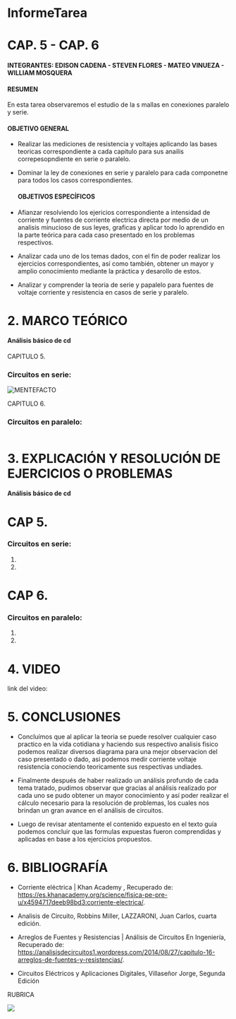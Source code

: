 # InformeTarea

# CAP. 5 - CAP. 6

#### INTEGRANTES: EDISON CADENA - STEVEN FLORES - MATEO VINUEZA - WILLIAM MOSQUERA

#### RESUMEN

En esta tarea observaremos el estudio de la s mallas en conexiones paralelo y serie.
  #### OBJETIVO GENERAL

- Realizar las mediciones de resistencia y voltajes aplicando las bases teoricas correspondiente a cada capitulo para sus anailis correpesopndiente en serie o paralelo.

- Dominar la ley de conexiones en serie y paralelo para cada componetne para todos los casos correspondientes.


  #### OBJETIVOS ESPECÍFICOS

- Afianzar resolviendo los ejericios correspondiente a intensidad de corriente y fuentes de corriente electrica directa por medio de un analisis minucioso de sus leyes, graficas y aplicar todo lo aprendido en la parte teórica para cada caso presentado en los problemas respectivos.

- Analizar cada uno de los temas dados, con el fin de poder realizar los ejercicios correspondientes, así como también, obtener un mayor y amplio conocimiento mediante la práctica y desarollo de estos.  

- Analizar y comprender la teoria de serie y papalelo para fuentes de voltaje corriente y resistencia en casos de serie y paralelo.


# 2. MARCO TEÓRICO

#### Análisis básico de cd


CAPITULO 5.

### Circuitos en serie:


![MENTEFACTO ]()

CAPITULO 6.

### Circuitos en paralelo:



![]()



# 3. EXPLICACIÓN Y RESOLUCIÓN DE EJERCICIOS O PROBLEMAS

#### Análisis básico de cd

# CAP 5.

### Circuitos en serie:

1. 









40.


# CAP 6.

### Circuitos en paralelo:

1. 











54.


# 4. VIDEO

link del video:

# 5. CONCLUSIONES

 * Concluímos que al aplicar la teoria se puede resolver cualquier caso practico en la vida cotidiana y haciendo sus respectivo analisis fisico podemos realizar diversos diagrama para una mejor observacion del caso presentado o dado, asi podemos medir corriente voltaje resistencia conociendo teoricamente sus respectivas undiades.
 
 * Finalmente después de haber realizado un análisis profundo de cada tema tratado, pudimos observar que gracias al análisis realizado por cada uno se pudo obtener un mayor conocimiento y así poder realizar el cálculo necesario para la resolución de problemas, los cuales nos brindan un gran avance en el análisis de circuitos.
 
 * Luego de revisar atentamente el contenido expuesto en el texto guía podemos concluir que las formulas expuestas fueron comprendidas y aplicadas en base a los ejercicios propuestos.

# 6. BIBLIOGRAFÍA

* Corriente eléctrica | Khan Academy , Recuperado de: https://es.khanacademy.org/science/fisica-pe-pre-u/x4594717deeb98bd3:corriente-electrica/.

* Analisis de Circuito, Robbins Miller, LAZZARONI, Juan Carlos, cuarta edición.

* Arreglos de Fuentes y Resistencias | Análisis de Circuitos En Ingeniería, Recuperado de: https://analisisdecircuitos1.wordpress.com/2014/08/27/capitulo-16-arreglos-de-fuentes-y-resistencias/.  

* Circuitos Eléctricos y Aplicaciones Digitales, Villaseñor Jorge, Segunda Edición 

RUBRICA

![](https://github.com/doalulema/InformeTarea/blob/main/Tarea.png)
